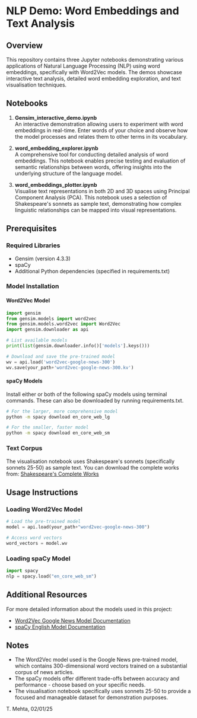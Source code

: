 # NLP Demo: Word Embeddings and Text Analysis

## Overview
This repository contains three Jupyter notebooks demonstrating various applications of Natural Language Processing (NLP) using word embeddings, specifically with Word2Vec models. The demos showcase interactive text analysis, detailed word embedding exploration, and text visualisation techniques.

## Notebooks
1. **Gensim_interactive_demo.ipynb**  
   An interactive demonstration allowing users to experiment with word embeddings in real-time. Enter words of your choice and observe how the model processes and relates them to other terms in its vocabulary.

2. **word_embedding_explorer.ipynb**  
   A comprehensive tool for conducting detailed analysis of word embeddings. This notebook enables precise testing and evaluation of semantic relationships between words, offering insights into the underlying structure of the language model.

3. **word_embeddings_plotter.ipynb**  
   Visualise text representations in both 2D and 3D spaces using Principal Component Analysis (PCA). This notebook uses a selection of Shakespeare's sonnets as sample text, demonstrating how complex linguistic relationships can be mapped into visual representations.

## Prerequisites

### Required Libraries
- Gensim (version 4.3.3)
- spaCy
- Additional Python dependencies (specified in requirements.txt)

### Model Installation

#### Word2Vec Model
```python
import gensim
from gensim.models import word2vec
from gensim.models.word2vec import Word2Vec
import gensim.downloader as api

# List available models
print(list(gensim.downloader.info()['models'].keys()))

# Download and save the pre-trained model
wv = api.load('word2vec-google-news-300')
wv.save(your_path+'word2vec-google-news-300.kv')
```

#### spaCy Models
Install either or both of the following spaCy models using terminal commands. These can also be downloaded by running requirements.txt. 
```bash
# For the larger, more comprehensive model
python -m spacy download en_core_web_lg

# For the smaller, faster model
python -m spacy download en_core_web_sm
```

### Text Corpus
The visualisation notebook uses Shakespeare's sonnets (specifically sonnets 25-50) as sample text. You can download the complete works from:
[Shakespeare's Complete Works](https://ocw.mit.edu/ans7870/6/6.006/s08/lecturenotes/files/t8.shakespeare.txt)

## Usage Instructions

### Loading Word2Vec Model
```python
# Load the pre-trained model
model = api.load(your_path+"word2vec-google-news-300")

# Access word vectors
word_vectors = model.wv
```

### Loading spaCy Model
```python
import spacy
nlp = spacy.load("en_core_web_sm")
```

## Additional Resources

For more detailed information about the models used in this project:

- [Word2Vec Google News Model Documentation](https://huggingface.co/fse/word2vec-google-news-300)
- [spaCy English Model Documentation](https://huggingface.co/spacy/en_core_web_sm)

## Notes
- The Word2Vec model used is the Google News pre-trained model, which contains 300-dimensional word vectors trained on a substantial corpus of news articles.
- The spaCy models offer different trade-offs between accuracy and performance - choose based on your specific needs.
- The visualisation notebook specifically uses sonnets 25-50 to provide a focused and manageable dataset for demonstration purposes.


T. Mehta, 02/01/25